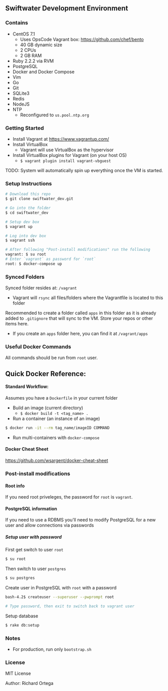 ## Swiftwater Development Environment

### Contains
- CentOS 7.1
  - Uses OpsCode Vagrant box: https://github.com/chef/bento
  - 40 GB dynamic size
  - 2 CPUs
  - 2 GB RAM
- Ruby 2.2.2 via RVM
- PostgreSQL
- Docker and Docker Compose
- Vim
- Go
- Git
- SQLite3
- Redis
- NodeJS
- NTP
  - Reconfigured to `us.pool.ntp.org`

### Getting Started
- Install Vagrant at https://www.vagrantup.com/
- Install VirtualBox
  - Vagrant will use VirtualBox as the hypervisor
- Install VirtualBox plugins for Vagrant (on your host OS)
  - `$ vagrant plugin install vagrant-vbguest`

TODO: System will automatically spin up everything once the VM is started.

### Setup Instructions

```bash
# Download this repo
$ git clone swiftwater_dev.git

# Go into the folder
$ cd swiftwater_dev

# Setup dev box
$ vagrant up

# Log into dev box
$ vagrant ssh

# After following "Post-install modifications" run the following
vagrant: $ su root
# Enter `vagrant` as password for `root`
root: $ docker-compose up
```

### Synced Folders
Synced folder resides at: `/vagrant`
- Vagrant will `rsync` all files/folders where the Vagrantfile is located to this folder

Recommended to create a folder called `apps` in this folder as it is already added to `.gitignore` that will sync to the VM. Store your repos or other items here.
- If you create an `apps` folder here, you can find it at `/vagrant/apps`


### Useful Docker Commands
All commands should be run from `root` user.

Quick Docker Reference:
  -


#### Standard Workflow:
Assumes you have a `Dockerfile` in your current folder
- Build an image (current directory)
  - `$ docker build -t <tag_name> .`
- Run a container (an instance of an image)

```bash
$ docker run -it --rm tag_name/imageID COMMAND
```

- Run multi-containers with `docker-compose`

#### Docker Cheat Sheet
https://github.com/wsargent/docker-cheat-sheet

### Post-install modifications
#### Root info
If you need root priveleges, the password for `root` is `vagrant`.

#### PostgreSQL information
If you need to use a RDBMS you'll need to modify PostgreSQL for a new user and allow connections via passwords

##### Setup user with password
First get switch to user `root`
```bash
$ su root
```

Then switch to user `postgres`
```bash
$ su postgres
```

Create user in PostgreSQL with `root` with a password
```bash
bash-4.2$ createuser --superuser --pwprompt root

# Type password, then exit to switch back to vagrant user
```

Setup database
```bash
$ rake db:setup
```

### Notes
- For production, run only `bootstrap.sh`

### License
MIT License

Author: Richard Ortega

